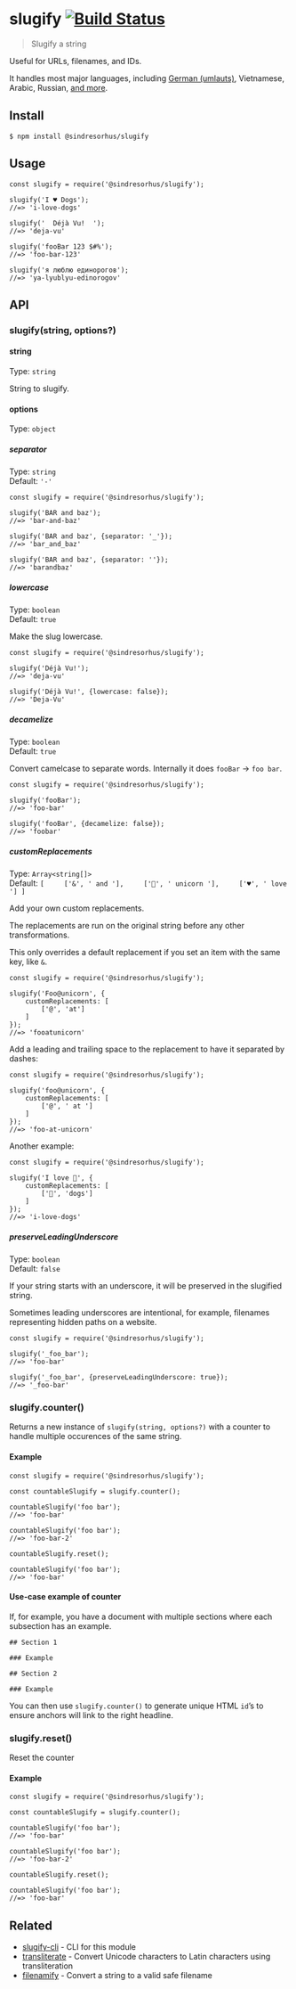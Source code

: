 slugify [![Build Status](https://travis-ci.com/sindresorhus/slugify.svg?branch=master)](https://travis-ci.com/github/sindresorhus/slugify)
==========================================================================================================================================

> Slugify a string

Useful for URLs, filenames, and IDs.

It handles most major languages, including [German (umlauts)](https://en.wikipedia.org/wiki/Germanic_umlaut), Vietnamese, Arabic, Russian, [and more](https://github.com/sindresorhus/transliterate#supported-languages).

Install
-------

    $ npm install @sindresorhus/slugify

Usage
-----

    const slugify = require('@sindresorhus/slugify');

    slugify('I ♥ Dogs');
    //=> 'i-love-dogs'

    slugify('  Déjà Vu!  ');
    //=> 'deja-vu'

    slugify('fooBar 123 $#%');
    //=> 'foo-bar-123'

    slugify('я люблю единорогов');
    //=> 'ya-lyublyu-edinorogov'

API
---

### slugify(string, options?)

#### string

Type: `string`

String to slugify.

#### options

Type: `object`

##### separator

Type: `string`  
Default: `'-'`

    const slugify = require('@sindresorhus/slugify');

    slugify('BAR and baz');
    //=> 'bar-and-baz'

    slugify('BAR and baz', {separator: '_'});
    //=> 'bar_and_baz'

    slugify('BAR and baz', {separator: ''});
    //=> 'barandbaz'

##### lowercase

Type: `boolean`  
Default: `true`

Make the slug lowercase.

    const slugify = require('@sindresorhus/slugify');

    slugify('Déjà Vu!');
    //=> 'deja-vu'

    slugify('Déjà Vu!', {lowercase: false});
    //=> 'Deja-Vu'

##### decamelize

Type: `boolean`  
Default: `true`

Convert camelcase to separate words. Internally it does `fooBar` → `foo bar`.

    const slugify = require('@sindresorhus/slugify');

    slugify('fooBar');
    //=> 'foo-bar'

    slugify('fooBar', {decamelize: false});
    //=> 'foobar'

##### customReplacements

Type: `Array<string[]>`  
Default: `[     ['&', ' and '],     ['🦄', ' unicorn '],     ['♥', ' love '] ]`

Add your own custom replacements.

The replacements are run on the original string before any other transformations.

This only overrides a default replacement if you set an item with the same key, like `&`.

    const slugify = require('@sindresorhus/slugify');

    slugify('Foo@unicorn', {
        customReplacements: [
            ['@', 'at']
        ]
    });
    //=> 'fooatunicorn'

Add a leading and trailing space to the replacement to have it separated by dashes:

    const slugify = require('@sindresorhus/slugify');

    slugify('foo@unicorn', {
        customReplacements: [
            ['@', ' at ']
        ]
    });
    //=> 'foo-at-unicorn'

Another example:

    const slugify = require('@sindresorhus/slugify');

    slugify('I love 🐶', {
        customReplacements: [
            ['🐶', 'dogs']
        ]
    });
    //=> 'i-love-dogs'

##### preserveLeadingUnderscore

Type: `boolean`  
Default: `false`

If your string starts with an underscore, it will be preserved in the slugified string.

Sometimes leading underscores are intentional, for example, filenames representing hidden paths on a website.

    const slugify = require('@sindresorhus/slugify');

    slugify('_foo_bar');
    //=> 'foo-bar'

    slugify('_foo_bar', {preserveLeadingUnderscore: true});
    //=> '_foo-bar'

### slugify.counter()

Returns a new instance of `slugify(string, options?)` with a counter to handle multiple occurences of the same string.

#### Example

    const slugify = require('@sindresorhus/slugify');

    const countableSlugify = slugify.counter();

    countableSlugify('foo bar');
    //=> 'foo-bar'

    countableSlugify('foo bar');
    //=> 'foo-bar-2'

    countableSlugify.reset();

    countableSlugify('foo bar');
    //=> 'foo-bar'

#### Use-case example of counter

If, for example, you have a document with multiple sections where each subsection has an example.

    ## Section 1

    ### Example

    ## Section 2

    ### Example

You can then use `slugify.counter()` to generate unique HTML `id`’s to ensure anchors will link to the right headline.

### slugify.reset()

Reset the counter

#### Example

    const slugify = require('@sindresorhus/slugify');

    const countableSlugify = slugify.counter();

    countableSlugify('foo bar');
    //=> 'foo-bar'

    countableSlugify('foo bar');
    //=> 'foo-bar-2'

    countableSlugify.reset();

    countableSlugify('foo bar');
    //=> 'foo-bar'

Related
-------

-   [slugify-cli](https://github.com/sindresorhus/slugify-cli) - CLI for this module
-   [transliterate](https://github.com/sindresorhus/transliterate) - Convert Unicode characters to Latin characters using transliteration
-   [filenamify](https://github.com/sindresorhus/filenamify) - Convert a string to a valid safe filename
